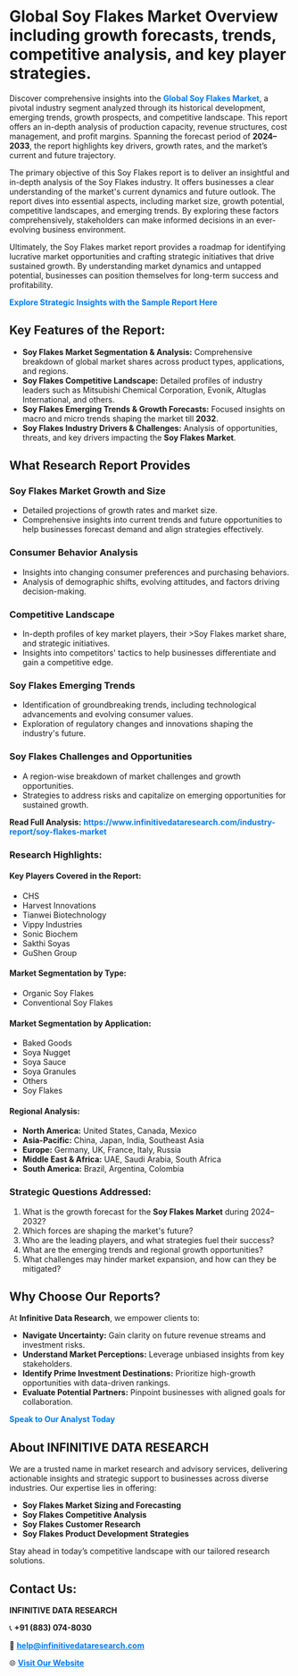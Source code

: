 <h1>Global Soy Flakes Market Overview including growth forecasts, trends, competitive analysis, and key player strategies.</h1>
<p>
Discover comprehensive insights into the 
<a href="https://www.infinitivedataresearch.com/industry-report/soy-flakes-market" rel="dofollow" style="color: #007BFF; text-decoration: none;"><strong>Global Soy Flakes Market</strong></a>, a pivotal industry segment analyzed through its historical development, emerging trends, growth prospects, and competitive landscape. This report offers an in-depth analysis of production capacity, revenue structures, cost management, and profit margins. Spanning the forecast period of <strong>2024–2033</strong>, the report highlights key drivers, growth rates, and the market’s current and future trajectory.
</p>
<p>
The primary objective of this Soy Flakes report is to deliver an insightful and in-depth analysis of the Soy Flakes industry. It offers businesses a clear understanding of the market's current dynamics and future outlook. The report dives into essential aspects, including market size, growth potential, competitive landscapes, and emerging trends. By exploring these factors comprehensively, stakeholders can make informed decisions in an ever-evolving business environment.
</p>
<p>
Ultimately, the Soy Flakes market report provides a roadmap for identifying lucrative market opportunities and crafting strategic initiatives that drive sustained growth. By understanding market dynamics and untapped potential, businesses can position themselves for long-term success and profitability.
</p>
<p>
<a href="https://www.infinitivedataresearch.com/request-sample/reportId=103095" style="color: #007BFF; text-decoration: none;"><strong>Explore Strategic Insights with the Sample Report Here</strong></a>
</p>

<h2>Key Features of the Report:</h2>
<ul>
<li><strong>Soy Flakes Market Segmentation & Analysis:</strong> Comprehensive breakdown of global market shares across product types, applications, and regions.</li>
<li><strong>Soy Flakes Competitive Landscape:</strong> Detailed profiles of industry leaders such as Mitsubishi Chemical Corporation, Evonik, Altuglas International, and others.</li>
<li><strong>Soy Flakes Emerging Trends & Growth Forecasts:</strong> Focused insights on macro and micro trends shaping the market till <strong>2032</strong>.</li>
<li><strong>Soy Flakes Industry Drivers & Challenges:</strong> Analysis of opportunities, threats, and key drivers impacting the <strong>Soy Flakes Market</strong>.</li>
</ul>

<h2>What Research Report Provides</h2>
<h3>Soy Flakes Market Growth and Size</h3>
<ul>
<li>Detailed projections of growth rates and market size.</li>
<li>Comprehensive insights into current trends and future opportunities to help businesses forecast demand and align strategies effectively.</li>
</ul>

<h3>Consumer Behavior Analysis</h3>
<ul>
<li>Insights into changing consumer preferences and purchasing behaviors.</li>
<li>Analysis of demographic shifts, evolving attitudes, and factors driving decision-making.</li>
</ul>

<h3>Competitive Landscape</h3>
<ul>
<li>In-depth profiles of key market players, their >Soy Flakes market share, and strategic initiatives.</li>
<li>Insights into competitors' tactics to help businesses differentiate and gain a competitive edge.</li>
</ul>

<h3>Soy Flakes Emerging Trends</h3>
<ul>
<li>Identification of groundbreaking trends, including technological advancements and evolving consumer values.</li>
<li>Exploration of regulatory changes and innovations shaping the industry's future.</li>
</ul>

<h3>Soy Flakes Challenges and Opportunities</h3>
<ul>
<li>A region-wise breakdown of market challenges and growth opportunities.</li>
<li>Strategies to address risks and capitalize on emerging opportunities for sustained growth.</li>
</ul>
<p><strong>Read Full Analysis:</strong> <a href="https://www.infinitivedataresearch.com/industry-report/soy-flakes-market" rel="dofollow" style="color: #007BFF; text-decoration: none;"><strong>https://www.infinitivedataresearch.com/industry-report/soy-flakes-market</strong></a></p>
<h3>Research Highlights:</h3>
<h4>Key Players Covered in the Report:</h4>
<ul><li>CHS</li><li>Harvest Innovations</li><li>Tianwei Biotechnology</li><li>Vippy Industries</li><li>Sonic Biochem</li><li>Sakthi Soyas</li><li>GuShen Group</li></ul>
<h4>Market Segmentation by Type:</h4>
<ul><li>Organic Soy Flakes</li><li>Conventional Soy Flakes</li></ul>
<h4>Market Segmentation by Application:</h4>
<ul><li>Baked Goods</li><li>Soya Nugget</li><li>Soya Sauce</li><li>Soya Granules</li><li>Others</li><li>Soy Flakes</li></ul>

<h4>Regional Analysis:</h4>
<ul>
<li><strong>North America:</strong> United States, Canada, Mexico</li>
<li><strong>Asia-Pacific:</strong> China, Japan, India, Southeast Asia</li>
<li><strong>Europe:</strong> Germany, UK, France, Italy, Russia</li>
<li><strong>Middle East & Africa:</strong> UAE, Saudi Arabia, South Africa</li>
<li><strong>South America:</strong> Brazil, Argentina, Colombia</li>
</ul>

<h3>Strategic Questions Addressed:</h3>
<ol>
<li>What is the growth forecast for the <strong>Soy Flakes Market</strong> during 2024–2032?</li>
<li>Which forces are shaping the market's future?</li>
<li>Who are the leading players, and what strategies fuel their success?</li>
<li>What are the emerging trends and regional growth opportunities?</li>
<li>What challenges may hinder market expansion, and how can they be mitigated?</li>
</ol>

<h2>Why Choose Our Reports?</h2>
<p>At <strong>Infinitive Data Research</strong>, we empower clients to:</p>
<ul>
<li><strong>Navigate Uncertainty:</strong> Gain clarity on future revenue streams and investment risks.</li>
<li><strong>Understand Market Perceptions:</strong> Leverage unbiased insights from key stakeholders.</li>
<li><strong>Identify Prime Investment Destinations:</strong> Prioritize high-growth opportunities with data-driven rankings.</li>
<li><strong>Evaluate Potential Partners:</strong> Pinpoint businesses with aligned goals for collaboration.</li>
</ul>
<p><a href="https://www.infinitivedataresearch.com/industry-report/soy-flakes-market" rel="dofollow" style="color: #007BFF; text-decoration: none;"><strong>Speak to Our Analyst Today</strong></a></p>

<h2>About INFINITIVE DATA RESEARCH</h2>
<p>We are a trusted name in market research and advisory services, delivering actionable insights and strategic support to businesses across diverse industries. Our expertise lies in offering:</p>
<ul>
<li><strong>Soy Flakes Market Sizing and Forecasting</strong></li>
<li><strong>Soy Flakes Competitive Analysis</strong></li>
<li><strong>Soy Flakes Customer Research</strong></li>
<li><strong>Soy Flakes Product Development Strategies</strong></li>
</ul>
<p>Stay ahead in today’s competitive landscape with our tailored research solutions.</p>

<h2>Contact Us:</h2>
<p><strong>INFINITIVE DATA RESEARCH</strong></p>
<p>📞 <strong>+91 (883) 074-8030</strong></p>
<p>📧 <strong><a href="mailto:help@infinitivedataresearch.com" style="color: #007BFF;">help@infinitivedataresearch.com</a></strong></p>
<p>🌐 <strong><a href="https://www.infinitivedataresearch.com" rel="dofollow" style="color: #007BFF;">Visit Our Website</a></strong></p>